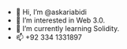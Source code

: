 - 👋 Hi, I’m @askariabidi
- 👀 I’m interested in Web 3.0.
- 🌱 I’m currently learning Solidity.
- 📫 +92 334 1331897
